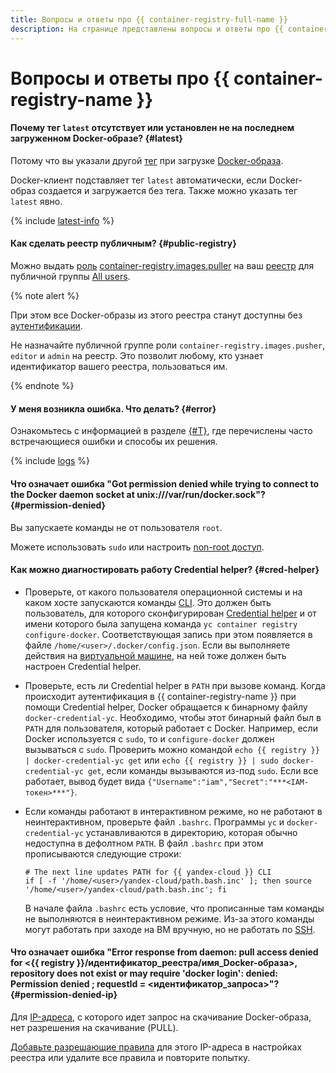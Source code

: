 ```yaml
---
title: Вопросы и ответы про {{ container-registry-full-name }}
description: На странице представлены вопросы и ответы про {{ container-registry-name }}.
---
```


# Вопросы и ответы про {{ container-registry-name }}

#### Почему тег `latest` отсутствует или установлен не на последнем загруженном Docker-образе? {#latest}

Потому что вы указали другой [тег](../concepts/docker-image.md#version) при загрузке [Docker-образа](../concepts/docker-image.md).

Docker-клиент подставляет тег `latest` автоматически, если Docker-образ создается и загружается без тега. Также можно указать тег `latest` явно.

{% include [latest-info](../../_includes/container-registry/info-about-latest.md) %}

#### Как сделать реестр публичным? {#public-registry}

Можно выдать [роль](../../iam/concepts/access-control/roles.md) [container-registry.images.puller](../security/index.md#container-registry-images-puller) на ваш [реестр](../concepts/registry.md) для публичной группы [All users](../../iam/concepts/access-control/public-group.md).

{% note alert %}

При этом все Docker-образы из этого реестра станут доступны без [аутентификации](../operations/authentication.md).

Не назначайте публичной группе роли `container-registry.images.pusher`, `editor` и `admin` на реестр. Это позволит любому, кто узнает идентификатор вашего реестра, пользоваться им.

{% endnote %} 

#### У меня возникла ошибка. Что делать? {#error}

Ознакомьтесь с информацией в разделе [{#T}](../error/index.md), где перечислены часто встречающиеся ошибки и способы их решения.

{% include [logs](../../_qa/logs.md) %}

#### Что означает ошибка "Got permission denied while trying to connect to the Docker daemon socket at unix:///var/run/docker.sock"? {#permission-denied}

Вы запускаете команды не от пользователя `root`.

Можете использовать `sudo` или настроить [non-root доступ](https://docs.docker.com/engine/install/linux-postinstall/#manage-docker-as-a-non-root-user).

#### Как можно диагностировать работу Credential helper? {#cred-helper}

* Проверьте, от какого пользователя операционной системы и на каком хосте запускаются команды [CLI](../../cli/). Это должен быть пользователь, для которого сконфигурирован [Credential helper](../operations/authentication.md#cred-helper) и от имени которого была запущена команда `yc container registry configure-docker`. Соответствующая запись при этом появляется в файле `/home/<user>/.docker/config.json`. Если вы выполняете действия на [виртуальной машине](../../compute/concepts/vm.md), на ней тоже должен быть настроен Credential helper.
* Проверьте, есть ли Credential helper в `PATH` при вызове команд. Когда происходит аутентификация в {{ container-registry-name }} при помощи Credential helper, Docker обращается к бинарному файлу `docker-credential-yc`. Необходимо, чтобы этот бинарный файл был в `PATH` для пользователя, который работает с Docker. Например, если Docker используется с `sudo`, то и `configure-docker` должен вызываться с `sudo`. Проверить можно командой `echo {{ registry }} | docker-credential-yc get` или `echo {{ registry }} | sudo docker-credential-yc get`, если команды вызываются из-под `sudo`. Если все работает, вывод будет вида `{"Username":"iam","Secret":"***<IAM-токен>***"}`.
* Если команды работают в интерактивном режиме, но не работают в неинтерактивном, проверьте файл `.bashrc`. Программы `yc` и `docker-credential-yc` устанавливаются в директорию, которая обычно недоступна в дефолтном `PATH`. В файл `.bashrc` при этом прописываются следующие строки:

  ```text
  # The next line updates PATH for {{ yandex-cloud }} CLI
  if [ -f '/home/<user>/yandex-cloud/path.bash.inc' ]; then source '/home/<user>/yandex-cloud/path.bash.inc'; fi
  ```

  В начале файла `.bashrc` есть условие, что прописанные там команды не выполняются в неинтерактивном режиме. Из-за этого команды могут работать при заходе на ВМ вручную, но не работать по [SSH](../../glossary/ssh-keygen.md).

#### Что означает ошибка "Error response from daemon: pull access denied for <{{ registry }}/идентификатор_реестра/имя_Docker-образа>, repository does not exist or may require 'docker login': denied: Permission denied ; requestId = <идентификатор_запроса>"? {#permission-denied-ip}

Для [IP-адреса](../../vpc/concepts/address.md), с которого идет запрос на скачивание Docker-образа, нет разрешения на скачивание (PULL).

[Добавьте разрешающие правила](../operations/registry/registry-access.md) для этого IP-адреса в настройках реестра или удалите все правила и повторите попытку.